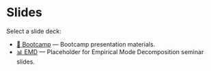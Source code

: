# Slides

Select a slide deck:

- [🧠 Bootcamp](bootcamp/index.html) — Bootcamp presentation materials.
- [📊 EMD](EMD/index.html) — Placeholder for Empirical Mode Decomposition seminar slides.
